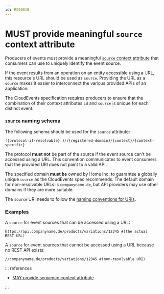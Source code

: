 ```yaml
---
id: R200010
---
```


# MUST provide meaningful `source` context attribute

Producers of events must provide a meaningful [`source` context attribute](https://github.com/cloudevents/spec/blob/v1.0.2/cloudevents/spec.md#source-1) that consumers can use to uniquely identify the event source.

If the event results from an operation on an entity accessible using a URL, this resource's URL should be used as `source`. Providing the URL as a `source` makes it easier to interconnect the various provided APIs of an application.

The CloudEvents specification requires producers to ensure that the combination of their context attributes `id` and `source` is unique for each distinct event.

### `source` naming schema

The following schema should be used for the `source` attribute:

```text
({protocol-if-resolvable}:)//{registered-domain}/{context}/{context-specific}
```

The protocol **must not** be part of the source if the event source can't be accessed using a URL. This convention communicates to event consumers that the provided URI does not point to a valid API.

The specified domain **must be** owned by Home Inc. to guarantee a globally unique `source` as the CloudEvents spec recommends. The default domain for non-resolvable URLs is `companyname.de`, but API providers may use other domains if they are more suitable.

The `source` URI needs to follow the [naming conventions for URIs](../../../../rest/resources/README.md#naming-conventions).

### Examples

A `source` for event sources that can be accessed using a URL:

```text
https://api.companyname.de/products/variations/12345 #(the actual REST-URL)
```

A `source` for event sources that cannot be accessed using a URL because no REST API exists:

```text
//companyname.de/products/variations/12345 #(non-resolvable URI)
```

::: references

- [MAY provide sequence context attribute](./may-provide-sequence-context-attribute.md)

:::
